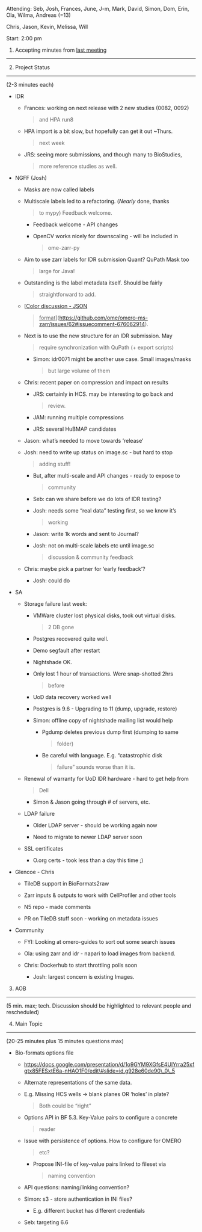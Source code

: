 Attending: Seb, Josh, Frances, June, J-m, Mark, David, Simon, Dom, Erin,
Ola, Wilma, Andreas (=13)

Chris, Jason, Kevin, Melissa, Will

Start: 2:00 pm

1. Accepting minutes from [<u>last meeting</u>](https://drive.google.com/open?id=0B9Xg53EhqUycZEVHclBwRHNFRGM)
--------------------------------------------------------------------------------------------------------------

2. Project Status
-----------------

(2-3 minutes each)

-   IDR

    -   Frances: working on next release with 2 new studies (0082, 0092)
        > and HPA run8

    -   HPA import is a bit slow, but hopefully can get it out \~Thurs.
        > next week

    -   JRS: seeing more submissions, and though many to BioStudies,
        > more reference studies as well.

-   NGFF (Josh)

    -   Masks are now called labels

    -   Multiscale labels led to a refactoring. (*Nearly* done, thanks
        > to mypy) Feedback welcome.

        -   Feedback welcome - API changes

        -   OpenCV works nicely for downscaling - will be included in
            > ome-zarr-py

    -   Aim to use zarr labels for IDR submission Quant? QuPath Mask too
        > large for Java!

    -   Outstanding is the label metadata itself. Should be fairly
        > straightforward to add.

    -   [<u>Color discussion - JSON
        > format</u>](https://github.com/ome/omero-ms-zarr/issues/62#issuecomment-676062914).

    -   Next is to use the new structure for an IDR submission. May
        > require synchronization with QuPath (+ export scripts)

        -   Simon: idr0071 might be another use case. Small images/masks
            > but large volume of them

    -   Chris: recent paper on compression and impact on results

        -   JRS: certainly in HCS. may be interesting to go back and
            > review.

        -   JAM: running multiple compressions

        -   JRS: several HuBMAP candidates

    -   Jason: what’s needed to move towards ‘release’

    -   Josh: need to write up status on image.sc - but hard to stop
        > adding stuff!

        -   But, after multi-scale and API changes - ready to expose to
            > community

        -   Seb: can we share before we do lots of IDR testing?

        -   Josh: needs some “real data” testing first, so we know it’s
            > working

        -   Jason: write 1k words and sent to Journal?

        -   Josh: not on multi-scale labels etc until image.sc
            > discussion & community feedback

    -   Chris: maybe pick a partner for ‘early feedback’?

        -   Josh: could do

-   SA

    -   Storage failure last week:

        -   VMWare cluster lost physical disks, took out virtual disks.
            > 2 DB gone

        -   Postgres recovered quite well.

        -   Demo segfault after restart

        -   Nightshade OK.

        -   Only lost 1 hour of transactions. Were snap-shotted 2hrs
            > before

        -   UoD data recovery worked well

        -   Postgres is 9.6 - Upgrading to 11 (dump, upgrade, restore)

        -   Simon: offline copy of nightshade mailing list would help

            -   Pgdump deletes previous dump first (dumping to same
                > folder)

            -   Be careful with language. E.g. “catastrophic disk
                > failure” sounds worse than it is.

    -   Renewal of warranty for UoD IDR hardware - hard to get help from
        > Dell

        -   Simon & Jason going through \# of servers, etc.

    -   LDAP failure

        -   Older LDAP server - should be working again now

        -   Need to migrate to newer LDAP server soon

    -   SSL certificates

        -   O.org certs - took less than a day this time ;)

-   Glencoe - Chris

    -   TileDB support in BioFormats2raw

    -   Zarr inputs & outputs to work with CellProfiler and other tools

    -   N5 repo - made comments

    -   PR on TileDB stuff soon - working on metadata issues

-   Community

    -   FYI: Looking at omero-guides to sort out some search issues

    -   Ola: using zarr and idr - napari to load images from backend.

    -   Chris: Dockerhub to start throttling polls soon

        -   Josh: largest concern is existing Images.

3. AOB
------

(5 min. max; tech. Discussion should be highlighted to relevant people
and rescheduled)

4. Main Topic
-------------

(20-25 minutes plus 15 minutes questions max)

-   Bio-formats options file

    -   [<u>https://docs.google.com/presentation/d/1o9GYM9XGfsE4UIYrra25xfgtx85FESxtE6a-nHAO1F0/edit\#slide=id.g928e60de90\_0\_5</u>](https://docs.google.com/presentation/d/1o9GYM9XGfsE4UIYrra25xfgtx85FESxtE6a-nHAO1F0/edit#slide=id.g928e60de90_0_5)

    -   Alternate representations of the same data.

    -   E.g. Missing HCS wells -&gt; blank planes OR ‘holes’ in plate?
        > Both could be “right”

    -   Options API in BF 5.3. Key-Value pairs to configure a concrete
        > reader

    -   Issue with persistence of options. How to configure for OMERO
        > etc?

        -   Propose INI-file of key-value pairs linked to fileset via
            > naming convention

    -   API questions: naming/linking convention?

    -   Simon: s3 - store authentication in INI files?

        -   E.g. different bucket has different credentials

    -   Seb: targeting 6.6
